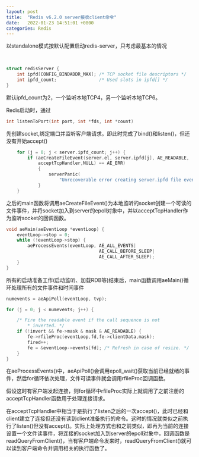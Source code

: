 ```yaml
---
layout: post
title:  "Redis v6.2.0 server接收client命令"
date:   2022-01-23 14:51:01 +0800
categories: Redis 
---
```


以standalone模式按默认配置启动redis-server，只考虑最基本的情况

&nbsp;

```c
struct redisServer {
    int ipfd[CONFIG_BINDADDR_MAX]; /* TCP socket file descriptors */
    int ipfd_count;                /* Used slots in ipfd[] */
} 
```

默认ipfd_count为2，一个监听本地TCP4，另一个监听本地TCP6。

Redis启动时，通过
```c 
int listenToPort(int port, int *fds, int *count)
```
先创建socket,绑定端口并监听客户端请求。即此时完成了bind()和listen()，但还没有开始accept()

```c
    for (j = 0; j < server.ipfd_count; j++) {
        if (aeCreateFileEvent(server.el, server.ipfd[j], AE_READABLE,
            acceptTcpHandler,NULL) == AE_ERR)
            {
                serverPanic(
                    "Unrecoverable error creating server.ipfd file event.");
            }
    }
```
之后的main函数将调用aeCreateFileEvent()为本地监听的socket创建一个可读的文件事件，并将socket加入到server的epoll对象中，并以acceptTcpHandler作为监听socket的回调函数。

```c
void aeMain(aeEventLoop *eventLoop) {
    eventLoop->stop = 0;
    while (!eventLoop->stop) {
        aeProcessEvents(eventLoop, AE_ALL_EVENTS|
                                   AE_CALL_BEFORE_SLEEP|
                                   AE_CALL_AFTER_SLEEP);
    }
}
```
所有的启动准备工作(启动监听、加载RDB等)结束后，main函数调用aeMain()循环处理所有的文件事件和时间事件

```c
numevents = aeApiPoll(eventLoop, tvp);

for (j = 0; j < numevents; j++) {

    /* Fire the readable event if the call sequence is not
        * inverted. */
    if (!invert && fe->mask & mask & AE_READABLE) {
        fe->rfileProc(eventLoop,fd,fe->clientData,mask);
        fired++;
        fe = &eventLoop->events[fd]; /* Refresh in case of resize. */
    }
}    
```
在aeProcessEvents()中，aeApiPoll()会调用epoll_wait()获取当前已经就绪的事件，然后for循环依次处理，文件可读事件就会调用rfileProc回调函数。

假设这时有客户端发起连接，则for循环中rfileProc实际上就调用了之前注册的acceptTcpHandler函数用于处理连接请求。

在acceptTcpHandler中相当于是执行了listen之后的一次accept()，此时已经和client建立了连接但还没有读到client准备执行的命令。这时的情况就类似之前执行了listen()但没有accept()。实际上处理方式也和之前类似，即再为当前的连接设置一个文件读事件，将连接的socket加入到server的epoll对象中，回调函数是readQueryFromClient()，当有客户端命令发来时，readQueryFromClient()就可以读到客户端命令并调用相关的执行函数了。